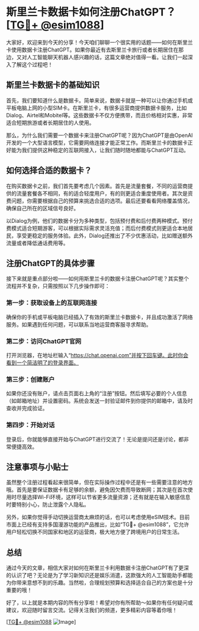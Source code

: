 # 斯里兰卡数据卡如何注册ChatGPT？[[TG💪+ @esim1088](https://t.me/s/esim1088)]

大家好，欢迎来到今天的分享！今天咱们聊聊一个很实用的话题——如何在斯里兰卡使用数据卡注册ChatGPT。如果你最近有去斯里兰卡旅行或者长期居住在那边，又对人工智能聊天机器人感兴趣的话，这篇文章绝对值得一看。让我们一起深入了解这个过程吧！

## 斯里兰卡数据卡的基础知识

首先，我们要知道什么是数据卡。简单来说，数据卡就是一种可以让你通过手机或平板电脑上网的小型SIM卡。在斯里兰卡，有很多运营商提供数据卡服务，比如Dialog、Airtel和Mobitel等。这些数据卡不仅方便携带，而且价格相对实惠，非常适合短期旅游或者长期居住的人使用。

那么，为什么我们需要一个数据卡来注册ChatGPT呢？因为ChatGPT是由OpenAI开发的一个大型语言模型，它需要网络连接才能正常工作。而斯里兰卡的数据卡正好能为我们提供这种稳定的互联网接入，让我们随时随地都能与ChatGPT互动。

## 如何选择合适的数据卡？

在购买数据卡之前，我们首先要考虑几个因素。首先是流量套餐，不同的运营商提供的流量套餐各不相同，有的适合轻度用户，有的则更适合重度使用者。其次是资费问题，你需要根据自己的预算来挑选合适的选项。最后还要看看网络覆盖情况，确保自己所在的区域信号良好。

以Dialog为例，他们的数据卡分为多种类型，包括预付费和后付费两种模式。预付费模式适合短期游客，可以根据实际需求灵活充值；而后付费模式则更适合本地居民，享受更稳定的服务体验。此外，Dialog还推出了不少优惠活动，比如赠送额外流量或者降低通话费用等。

## 注册ChatGPT的具体步骤

接下来就是重点部分啦——如何用斯里兰卡的数据卡注册ChatGPT呢？其实整个流程并不复杂，只需按照以下几步操作即可：

### 第一步：获取设备上的互联网连接
确保你的手机或平板电脑已经插入了有效的斯里兰卡数据卡，并且成功激活了网络服务。如果遇到任何问题，可以联系当地运营商客服寻求帮助。

### 第二步：访问ChatGPT官网
打开浏览器，在地址栏输入“https://chat.openai.com”并按下回车键。此时你会看到一个简洁明了的登录界面。

### 第三步：创建账户
如果你还没有账户，请点击页面右上角的“注册”按钮。然后填写必要的个人信息（如邮箱地址）并设置密码。系统会发送一封验证邮件到你提供的邮箱中，请及时查收并完成验证。

### 第四步：开始对话
登录后，你就能够直接开始与ChatGPT进行交流了！无论是提问还是讨论，都非常便捷高效。

## 注意事项与小贴士

虽然整个注册过程看起来很简单，但在实际操作过程中还是有一些需要注意的地方哦。首先是要保证数据卡有足够的余额，避免因欠费而导致断网；其次是在首次使用时尽量选择Wi-Fi环境，这样可以节省更多流量资源；还有就是在输入敏感信息时要特别小心，防止泄露个人隐私。

另外，如果你觉得手动切换运营商太麻烦的话，也可以考虑使用eSIM技术。目前市面上已经有支持多国漫游功能的产品推出，比如“TG💪+ @esim1088”，它允许用户轻松切换不同国家和地区的运营商，极大地方便了跨境用户的日常生活。

## 总结

通过今天的文章，相信大家对如何在斯里兰卡利用数据卡注册ChatGPT有了更深的认识了吧？无论是为了学习新知识还是娱乐消遣，这款强大的人工智能助手都能为你带来意想不到的乐趣。当然啦，合理规划预算和选择适合自己的方案也是十分重要的哦！

好了，以上就是本期内容的所有分享啦！希望对你有所帮助～如果你有任何疑问或建议，欢迎随时留言交流。记得关注我们的频道，更多精彩内容等着你哦！

[[TG💪+ @esim1088](https://t.me/s/esim1088) ![Image](https://i.postimg.cc/4NQfJmqS/Snipaste-2025-05-13-00-14-12.png)]